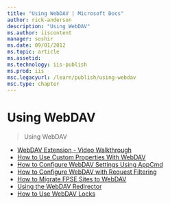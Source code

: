 ```yaml
---
title: "Using WebDAV | Microsoft Docs"
author: rick-anderson
description: "Using WebDAV"
ms.author: iiscontent
manager: soshir
ms.date: 09/01/2012
ms.topic: article
ms.assetid: 
ms.technology: iis-publish
ms.prod: iis
msc.legacyurl: /learn/publish/using-webdav
msc.type: chapter
---
```

Using WebDAV
====================
> Using WebDAV


- [WebDAV Extension - Video Walkthrough](webdav-extension-video-walkthrough.md)
- [How to Use Custom Properties With WebDAV](how-to-use-custom-properties-with-webdav.md)
- [How to Configure WebDAV Settings Using AppCmd](how-to-configure-webdav-settings-using-appcmd.md)
- [How to Configure WebDAV with Request Filtering](how-to-configure-webdav-with-request-filtering.md)
- [How to Migrate FPSE Sites to WebDAV](how-to-migrate-fpse-sites-to-webdav.md)
- [Using the WebDAV Redirector](using-the-webdav-redirector.md)
- [How to Use WebDAV Locks](how-to-use-webdav-locks.md)